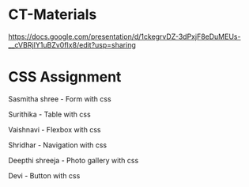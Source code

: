 # CT-Materials

https://docs.google.com/presentation/d/1ckegrvDZ-3dPxjF8eDuMEUs-__cVBRjIY1uBZv0fIx8/edit?usp=sharing

# CSS Assignment
Sasmitha shree - Form with css

Surithika - Table with css

Vaishnavi - Flexbox with css

Shridhar - Navigation with css

Deepthi shreeja - Photo gallery with css

Devi - Button with css

